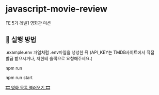# javascript-movie-review

FE 5기 레벨1 영화관 미션

## 📌 실행 방법

.example.env 파일처럼 .env파일을 생성한 뒤 (API_KEY는 TMDB사이트에서 직접 발급 받으시거나, 저한테 슬랙으로 요청해주세요.)

npm run

npm run start

[🎞 영화 목록 불러오기 🎞](https://kangyeongmin.github.io/javascript-movie-review/)
